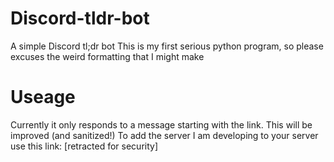 # Discord-tldr-bot
A simple Discord tl;dr bot
This is my first serious python program, so please excuses the weird formatting that I might make
# Useage
Currently it only responds to a message starting with the link. This will be improved (and sanitized!)
To add the server I am developing to your server use this link: [retracted for security]
